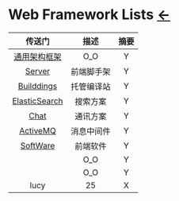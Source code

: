 # Web Framework Lists  [←](../index.md)

| 传送门 | 描述 | 摘要 |
|:---:|:---:|:---:|
| [通用架构框架](framework.md) | O_O | Y |
| [Server](Server.md) | 前端脚手架 | Y |
| [Builddings](Builddings.md) | 托管编译站 | Y |
| [ElasticSearch](ElasticSearch.md) | 搜索方案 | Y |
| [Chat](Chat.md) | 通讯方案 | Y |
| [ActiveMQ](ActiveMQ.md) | 消息中间件 | Y |
| [SoftWare](SoftWare.md) | 前端软件 | Y |
| []() | O_O | Y |
| []() | O_O | Y |
| lucy | 25 | X |
